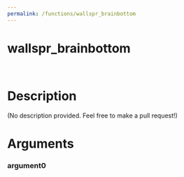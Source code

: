```yaml
---
permalink: /functions/wallspr_brainbottom
---
```

# wallspr_brainbottom  
&nbsp;  
# Description  
(No description provided. Feel free to make a pull request!) 
&nbsp;  
# Arguments
### argument0

&nbsp;    


